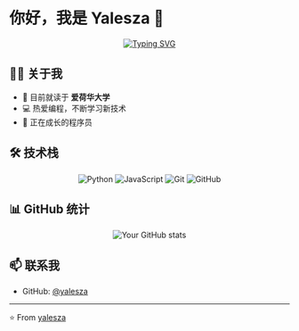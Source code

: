 # 你好，我是 Yalesza 👋

<div align="center">
  
[![Typing SVG](https://readme-typing-svg.herokuapp.com?font=Fira+Code&pause=1000&color=2C96F7&center=true&vCenter=true&random=false&width=435&lines=Computer+Science+Student;University+of+Iowa;Passionate+Programmer)](https://git.io/typing-svg)
  
</div>

## 👨‍🎓 关于我

- 🏫 目前就读于 **爱荷华大学**  
- 💻 热爱编程，不断学习新技术 
- 🌱 正在成长的程序员 

## 🛠️ 技术栈

<div align="center">
  
![Python](https://img.shields.io/badge/-Python-3776AB?style=flat-square&logo=Python&logoColor=white)
![JavaScript](https://img.shields.io/badge/-JavaScript-F7DF1E?style=flat-square&logo=javascript&logoColor=black)
![Git](https://img.shields.io/badge/-Git-F05032?style=flat-square&logo=git&logoColor=white)
![GitHub](https://img.shields.io/badge/-GitHub-181717?style=flat-square&logo=github)
  
</div>

## 📊 GitHub 统计

<div align="center">
  
![Your GitHub stats](https://github-readme-stats.vercel.app/api?username=yalesza&show_icons=true&theme=tokyonight)
  
</div>

## 📫 联系我

- GitHub: [@yalesza](https://github.com/yalesza)

---

⭐️ From [yalesza](https://github.com/yalesza)
